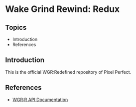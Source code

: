 # Wake Grind Rewind: Redux

## Topics

* Introduction
* References

## Introduction

This is the official WGR:Redefined repository of Pixel Perfect.

## References

* [WGR:R API Documentation](https://mickdmnts.github.io/wgr_redefined.io/)
